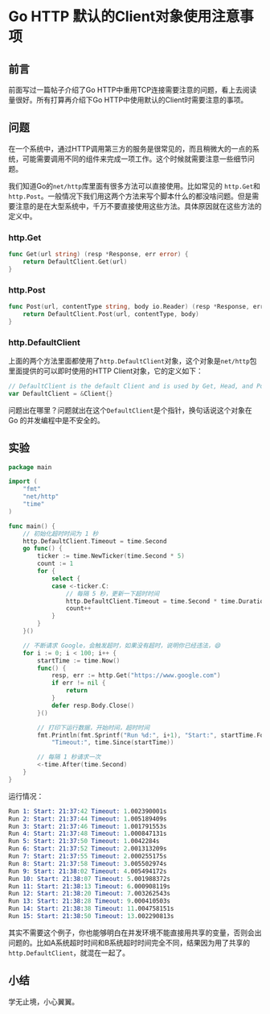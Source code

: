# Go HTTP 默认的Client对象使用注意事项

## 前言

前面写过一篇帖子介绍了Go HTTP中重用TCP连接需要注意的问题，看上去阅读量很好。所有打算再介绍下Go HTTP中使用默认的Client时需要注意的事项。

## 问题

在一个系统中，通过HTTP调用第三方的服务是很常见的，而且稍微大的一点的系统，可能需要调用不同的组件来完成一项工作。这个时候就需要注意一些细节问题。

我们知道Go的`net/http`库里面有很多方法可以直接使用。比如常见的 `http.Get`和`http.Post`。一般情况下我们用这两个方法来写个脚本什么的都没啥问题。但是需要注意的是在大型系统中，千万不要直接使用这些方法。具体原因就在这些方法的定义中。

### http.Get

```go
func Get(url string) (resp *Response, err error) {
	return DefaultClient.Get(url)
}
```

### http.Post

```go
func Post(url, contentType string, body io.Reader) (resp *Response, err error) {
	return DefaultClient.Post(url, contentType, body)
}
```

### http.DefaultClient

上面的两个方法里面都使用了`http.DefaultClient`对象，这个对象是`net/http`包里面提供的可以即时使用的HTTP Client对象，它的定义如下：

```go
// DefaultClient is the default Client and is used by Get, Head, and Post.
var DefaultClient = &Client{}
```

问题出在哪里？问题就出在这个`DefaultClient`是个指针，换句话说这个对象在 Go 的并发编程中是不安全的。

## 实验

```go
package main

import (
	"fmt"
	"net/http"
	"time"
)

func main() {
	// 初始化超时时间为 1 秒
	http.DefaultClient.Timeout = time.Second
	go func() {
		ticker := time.NewTicker(time.Second * 5)
		count := 1
		for {
			select {
			case <-ticker.C:
				// 每隔 5 秒，更新一下超时时间
				http.DefaultClient.Timeout = time.Second * time.Duration(count)
				count++
			}
		}
	}()

	// 不断请求 Google，会触发超时，如果没有超时，说明你已经违法，😄
	for i := 0; i < 100; i++ {
		startTime := time.Now()
		func() {
			resp, err := http.Get("https://www.google.com")
			if err != nil {
				return
			}
			defer resp.Body.Close()
		}()

		// 打印下运行数据，开始时间，超时时间
		fmt.Println(fmt.Sprintf("Run %d:", i+1), "Start:", startTime.Format("15:04:05"),
			"Timeout:", time.Since(startTime))

		// 每隔 1 秒请求一次
		<-time.After(time.Second)
	}
}
```

运行情况：

```s
Run 1: Start: 21:37:42 Timeout: 1.002390001s
Run 2: Start: 21:37:44 Timeout: 1.005189409s
Run 3: Start: 21:37:46 Timeout: 1.001791553s
Run 4: Start: 21:37:48 Timeout: 1.000847131s
Run 5: Start: 21:37:50 Timeout: 1.0042284s
Run 6: Start: 21:37:52 Timeout: 2.001313209s
Run 7: Start: 21:37:55 Timeout: 2.000255175s
Run 8: Start: 21:37:58 Timeout: 3.005502974s
Run 9: Start: 21:38:02 Timeout: 4.005494172s
Run 10: Start: 21:38:07 Timeout: 5.001988372s
Run 11: Start: 21:38:13 Timeout: 6.000908119s
Run 12: Start: 21:38:20 Timeout: 7.003262543s
Run 13: Start: 21:38:28 Timeout: 9.000410503s
Run 14: Start: 21:38:38 Timeout: 11.004758151s
Run 15: Start: 21:38:50 Timeout: 13.002290813s
```

其实不需要这个例子，你也能够明白在并发环境不能直接用共享的变量，否则会出问题的。比如A系统超时时间和B系统超时时间完全不同，结果因为用了共享的 `http.DefaultClient`，就混在一起了。

## 小结

学无止境，小心翼翼。